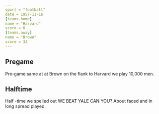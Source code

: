 ```yaml
---
sport = "football"
date = 1957-11-16
[teams.home]
name = "Harvard"
score = 6
[teams.away]
name = "Brown"
score = 33
---
```


## Pregame

Pre-game same at at Brown on the flank to Harvard we play 10,000 men.

## Halftime

Half -time we spelled out WE BEAT YALE CAN YOU? About faced and in long spread played.
